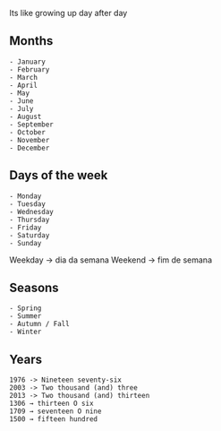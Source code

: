 Its like growing up day after day

## Months
	- January
	- February
	- March
	- April
	- May
	- June
	- July
	- August
	- September
	- October
	- November
	- December
## Days of the week
	- Monday
	- Tuesday
	- Wednesday
	- Thursday
	- Friday
	- Saturday
	- Sunday
Weekday -> dia da semana
Weekend -> fim de semana

## Seasons
	- Spring
	- Summer
	- Autumn / Fall
	- Winter

## Years 
	1976 -> Nineteen seventy-six
	2003 -> Two thousand (and) three
	2013 -> Two thousand (and) thirteen 
	1306 → thirteen O six
	1709 → seventeen O nine
	1500 → fifteen hundred
